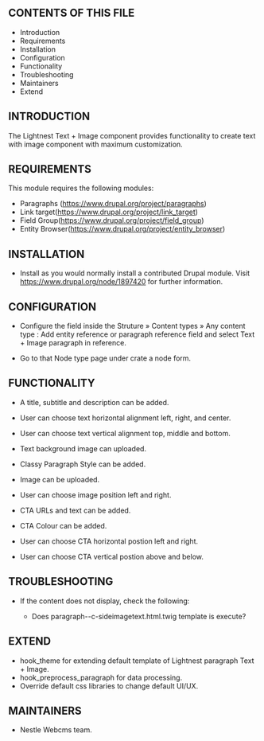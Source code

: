 CONTENTS OF THIS FILE
---------------------

 * Introduction
 * Requirements
 * Installation
 * Configuration
 * Functionality
 * Troubleshooting
 * Maintainers
 * Extend

INTRODUCTION
------------

The Lightnest Text + Image component provides functionality to create text with image component with maximum customization.


REQUIREMENTS
------------

This module requires the following modules:

* Paragraphs (https://www.drupal.org/project/paragraphs)
* Link target(https://www.drupal.org/project/link_target)
* Field Group(https://www.drupal.org/project/field_group)
* Entity Browser(https://www.drupal.org/project/entity_browser)

INSTALLATION
------------

* Install as you would normally install a contributed Drupal module. Visit
   https://www.drupal.org/node/1897420 for further information.


CONFIGURATION
-------------

* Configure the field inside the Struture » Content types » Any content type : Add entity reference or paragraph reference field and select Text + Image paragraph in reference.

* Go to that Node type page under crate a node form.

FUNCTIONALITY
-------------

* A title, subtitle and description can be added.

* User can choose text horizontal alignment left, right, and center.

* User can choose text vertical alignment top, middle and bottom.

* Text background image can uploaded.

* Classy Paragraph Style can be added.

* Image can be uploaded.

* User can choose image position left and right.

* CTA URLs and text can be added.

* CTA Colour can be added.

* User can choose CTA horizontal postion left and right.

* User can choose CTA vertical postion above and below.

TROUBLESHOOTING
---------------

 * If the content does not display, check the following:

   - Does paragraph--c-sideimagetext.html.twig template is execute?

EXTEND
------

 * hook_theme for extending default template of Lightnest paragraph Text + Image.
 * hook_preprocess_paragraph for data processing.
 * Override default css libraries to change default UI/UX.

MAINTAINERS
-----------

* Nestle Webcms team.